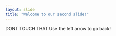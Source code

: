```yaml
---
layout: slide
title: "Welcome to our second slide!"
---
```

DONT TOUCH THAT
Use the left arrow to go back!
